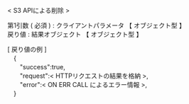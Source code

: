 < S3 APIによる削除 >  
  
第1引数 ( 必須 ) : クライアントパラメータ 【 オブジェクト型 】  
戻り値 : 結果オブジェクト 【 オブジェクト型 】  
  
[ 戻り値の例 ]  
　{  
　　"success":true,  
　　"request":< HTTPリクエストの結果を格納 >,  
　　"error":< ON ERR CALL によるエラー情報 >,  
　}  
